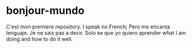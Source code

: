 # bonjour-mundo
C'est mon premiere repository. I speak no French; Pero me encanta lenguaje.
Je ne sais pas a decir. Solo se que yo quiero aprender what I am doing and how to do it well.
